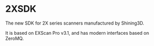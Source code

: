 # 2XSDK

The new SDK for 2X series scanners manufactured by Shining3D.

It is based on EXScan Pro v3.1, and has modern interfaces based on ZeroMQ.
